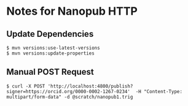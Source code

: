 # Notes for Nanopub HTTP

## Update Dependencies

    $ mvn versions:use-latest-versions
    $ mvn versions:update-properties

## Manual POST Request

    $ curl -X POST 'http://localhost:4800/publish?signer=https://orcid.org/0000-0002-1267-0234'  -H "Content-Type: multipart/form-data" -d @scratch/nanopub1.trig

